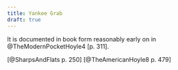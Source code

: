 ```yaml
---
title: Yankee Grab
draft: true
---
```


It is documented in book form reasonably early on in @TheModernPocketHoyle4 [p.
311].

[@SharpsAndFlats p. 250]
[@TheAmericanHoyle8 p. 479]
